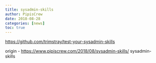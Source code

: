 ```yaml
---
title: sysadmin-skills
author: PipisCrew
date: 2018-08-28
categories: [news]
toc: true
---
```


https://github.com/trimstray/test-your-sysadmin-skills

origin - https://www.pipiscrew.com/2018/08/sysadmin-skills/ sysadmin-skills